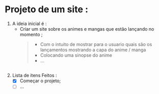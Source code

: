 # Projeto de um site :
1. A ideia inicial é :
    - Criar um site sobre os animes e mangas que estão lançando no momento ;
       > - Com o intuito de mostrar para o usuario quais são os lançamentos mostrando a capa do anime / manga
       > - Colocando uma sinopse do anime
       > - ...
##
2. Lista de itens Feitos :
   - [x] Começar o projeto;
   - [ ] ...
